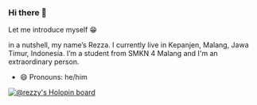 ### Hi there 👋
Let me introduce myself 😁

in a nutshell, my name’s Rezza. I currently live in Kepanjen, Malang, Jawa Timur, Indonesia.
I’m a student from SMKN 4 Malang and I'm an extraordinary person.

- 😄 Pronouns: he/him

[![@rezzy's Holopin board](https://holopin.me/rezzy)](https://holopin.io/@rezzy)
<!--
**Rezza14/Rezza14** is a ✨ _special_ ✨ repository because its `README.md` (this file) appears on your GitHub profile.

Here are some ideas to get you started:


- 🌱 I’m currently learning ...
- 👯 I’m looking to collaborate on ...
- 🤔 I’m looking for help with ...
- 💬 Ask me about ...
- 📫 How to reach me: ...
- 😄 Pronouns: ...
- ⚡ Fun fact: ...
-->

